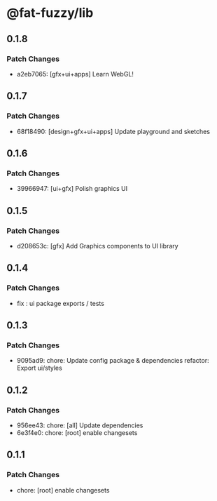 # @fat-fuzzy/lib

## 0.1.8

### Patch Changes

- a2eb7065: [gfx+ui+apps] Learn WebGL!

## 0.1.7

### Patch Changes

- 68f18490: [design+gfx+ui+apps] Update playground and sketches

## 0.1.6

### Patch Changes

- 39966947: [ui+gfx] Polish graphics UI

## 0.1.5

### Patch Changes

- d208653c: [gfx] Add Graphics components to UI library

## 0.1.4

### Patch Changes

- fix : ui package exports / tests

## 0.1.3

### Patch Changes

- 9095ad9: chore: Update config package & dependencies
  refactor: Export ui/styles

## 0.1.2

### Patch Changes

- 956ee43: chore: [all] Update dependencies
- 6e3f4e0: chore: [root] enable changesets

## 0.1.1

### Patch Changes

- chore: [root] enable changesets

